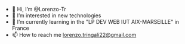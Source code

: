 - 👋 Hi, I’m @Lorenzo-Tr
- 👀 I’m interested in new technologies
- 🌱 I’m currently learning in the "LP DEV WEB IUT AIX-MARSEILLE" in France
- 📫 How to reach me lorenzo.tringali22@gmail.com

<!---
Lorenzo-Tr/Lorenzo-Tr is a ✨ special ✨ repository because its `README.md` (this file) appears on your GitHub profile.
You can click the Preview link to take a look at your changes.
--->
